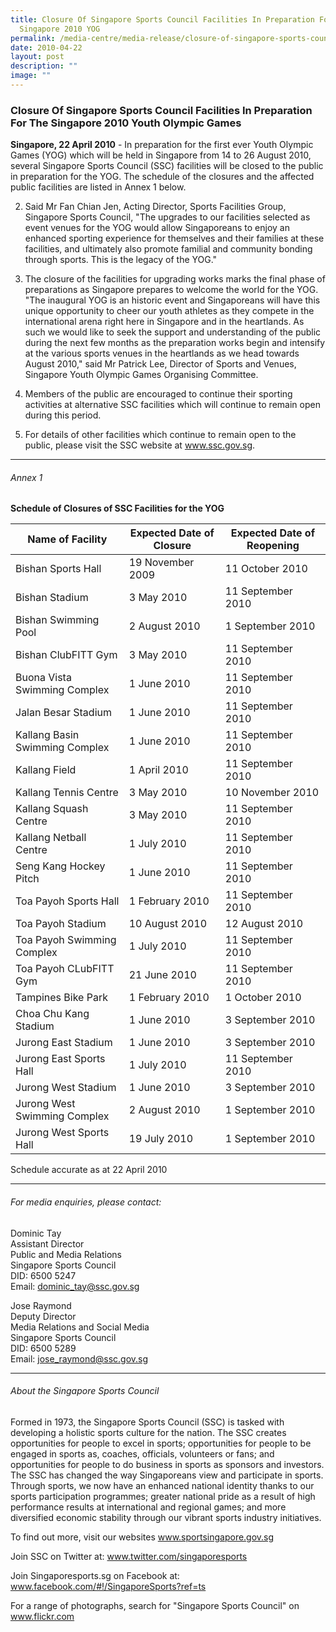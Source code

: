 ```yaml
---
title: Closure Of Singapore Sports Council Facilities In Preparation For The
  Singapore 2010 YOG
permalink: /media-centre/media-release/closure-of-singapore-sports-council-facilities-in-preparation-for-the-sg/
date: 2010-04-22
layout: post
description: ""
image: ""
---
```

### **Closure Of Singapore Sports Council Facilities In Preparation For The Singapore 2010 Youth Olympic Games**

**Singapore, 22 April 2010** - In preparation for the first ever Youth Olympic Games (YOG) which will be held in Singapore from 14 to 26 August 2010, several Singapore Sports Council (SSC) facilities will be closed to the public in preparation for the YOG. The schedule of the closures and the affected public facilities are listed in Annex 1 below.

2. Said Mr Fan Chian Jen, Acting Director, Sports Facilities Group, Singapore Sports Council, "The upgrades to our facilities selected as event venues for the YOG would allow Singaporeans to enjoy an enhanced sporting experience for themselves and their families at these facilities, and ultimately also promote familial and community bonding through sports. This is the legacy of the YOG."

3. The closure of the facilities for upgrading works marks the final phase of preparations as Singapore prepares to welcome the world for the YOG. "The inaugural YOG is an historic event and Singaporeans will have this unique opportunity to cheer our youth athletes as they compete in the international arena right here in Singapore and in the heartlands. As such we would like to seek the support and understanding of the public during the next few months as the preparation works begin and intensify at the various sports venues in the heartlands as we head towards August 2010," said Mr Patrick Lee, Director of Sports and Venues, Singapore Youth Olympic Games Organising Committee.

4. Members of the public are encouraged to continue their sporting activities at alternative SSC facilities which will continue to remain open during this period.

5. For details of other facilities which continue to remain open to the public, please visit the SSC website at www.ssc.gov.sg.

---

###### Annex 1
**Schedule of Closures of SSC Facilities for the YOG**

| Name of Facility | Expected Date of Closure | Expected Date of Reopening |
| --- | --- |--- |
| Bishan Sports Hall | 19 November 2009 | 11 October 2010 |
| Bishan Stadium | 3 May 2010 | 11 September 2010 |
| Bishan Swimming Pool | 2 August 2010 | 1 September 2010 |
| Bishan ClubFITT Gym | 3 May 2010 | 11 September 2010 |
| Buona Vista Swimming Complex | 1 June 2010 | 11 September 2010 |
| Jalan Besar Stadium | 1 June 2010 | 11 September 2010 |
| Kallang Basin Swimming Complex | 1 June 2010 | 11 September 2010 |
| Kallang Field | 1 April 2010 | 11 September 2010 |
| Kallang Tennis Centre | 3 May 2010 | 10 November 2010 |
| Kallang Squash Centre | 3 May 2010 | 11 September 2010 |
| Kallang Netball Centre | 1 July 2010 | 11 September 2010 |
| Seng Kang Hockey Pitch | 1 June 2010 | 11 September 2010 |
| Toa Payoh Sports Hall | 1 February 2010 | 11 September 2010 |
| Toa Payoh Stadium | 10 August 2010 | 12 August 2010 |
| Toa Payoh Swimming Complex | 1 July 2010 | 11 September 2010 |
| Toa Payoh CLubFITT Gym | 21 June 2010 | 11 September 2010 |
| Tampines Bike Park | 1 February 2010 | 1 October 2010 |
| Choa Chu Kang Stadium | 1 June 2010 | 3 September 2010 |
| Jurong East Stadium | 1 June 2010 | 3 September 2010 |
| Jurong East Sports Hall | 1 July 2010 | 11 September 2010 |
| Jurong West Stadium | 1 June 2010 | 3 September 2010 |
| Jurong West Swimming Complex | 2 August 2010 | 1 September 2010 |
| Jurong West Sports Hall | 19 July 2010 | 1 September 2010 | 


Schedule accurate as at 22 April 2010

---

###### For media enquiries, please contact:

Dominic Tay<br>
Assistant Director<br>
Public and Media Relations<br>
Singapore Sports Council<br>
DID: 6500 5247<br>
Email: [dominic_tay@ssc.gov.sg](mailto:dominic_tay@ssc.gov.sg)

Jose Raymond<br>
Deputy Director<br>
Media Relations and Social Media<br>
Singapore Sports Council<br>
DID: 6500 5289<br>
Email: [jose_raymond@ssc.gov.sg](mailto:jose_raymond@ssc.gov.sg)

---

###### About the Singapore Sports Council
Formed in 1973, the Singapore Sports Council (SSC) is tasked with developing a holistic sports culture for the nation. The SSC creates opportunities for people to excel in sports; opportunities for people to be engaged in sports as, coaches, officials, volunteers or fans; and opportunities for people to do business in sports as sponsors and investors. The SSC has changed the way Singaporeans view and participate in sports. Through sports, we now have an enhanced national identity thanks to our sports participation programmes; greater national pride as a result of high performance results at international and regional games; and more diversified economic stability through our vibrant sports industry initiatives.

To find out more, visit our websites www.sportsingapore.gov.sg

Join SSC on Twitter at: www.twitter.com/singaporesports

Join Singaporesports.sg on Facebook at: www.facebook.com/#!/SingaporeSports?ref=ts

For a range of photographs, search for "Singapore Sports Council" on www.flickr.com